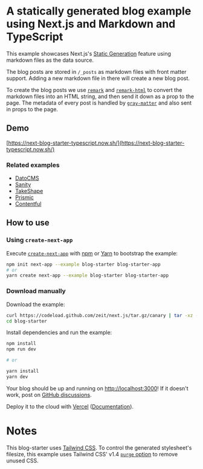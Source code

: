 # A statically generated blog example using Next.js and Markdown and TypeScript

This example showcases Next.js's [Static Generation](https://nextjs.org/docs/basic-features/pages) feature using markdown files as the data source.

The blog posts are stored in `/_posts` as markdown files with front matter support. Adding a new markdown file in there will create a new blog post.

To create the blog posts we use [`remark`](https://github.com/remarkjs/remark) and [`remark-html`](https://github.com/remarkjs/remark-html) to convert the markdown files into an HTML string, and then send it down as a prop to the page. The metadata of every post is handled by [`gray-matter`](https://github.com/jonschlinkert/gray-matter) and also sent in props to the page.

## Demo

[https://next-blog-starter-typescript.now.sh/](https://next-blog-starter-typescript.now.sh/)

### Related examples

- [DatoCMS](/examples/cms-datocms)
- [Sanity](/examples/cms-sanity)
- [TakeShape](/examples/cms-takeshape)
- [Prismic](/examples/cms-prismic)
- [Contentful](/examples/cms-contentful)

## How to use

### Using `create-next-app`

Execute [`create-next-app`](https://github.com/zeit/next.js/tree/canary/packages/create-next-app) with [npm](https://docs.npmjs.com/cli/init) or [Yarn](https://yarnpkg.com/lang/en/docs/cli/create/) to bootstrap the example:

```bash
npm init next-app --example blog-starter blog-starter-app
# or
yarn create next-app --example blog-starter blog-starter-app
```

### Download manually

Download the example:

```bash
curl https://codeload.github.com/zeit/next.js/tar.gz/canary | tar -xz --strip=2 next.js-canary/examples/blog-starter
cd blog-starter
```

Install dependencies and run the example:

```bash
npm install
npm run dev

# or

yarn install
yarn dev
```

Your blog should be up and running on [http://localhost:3000](http://localhost:3000)! If it doesn't work, post on [GitHub discussions](https://github.com/zeit/next.js/discussions).

Deploy it to the cloud with [Vercel](https://vercel.com/import?filter=next.js&utm_source=github&utm_medium=readme&utm_campaign=next-example) ([Documentation](https://nextjs.org/docs/deployment)).

# Notes

This blog-starter uses [Tailwind CSS](https://tailwindcss.com). To control the generated stylesheet's filesize, this example uses Tailwind CSS' v1.4 [`purge` option](https://tailwindcss.com/docs/controlling-file-size/#removing-unused-css) to remove unused CSS.
